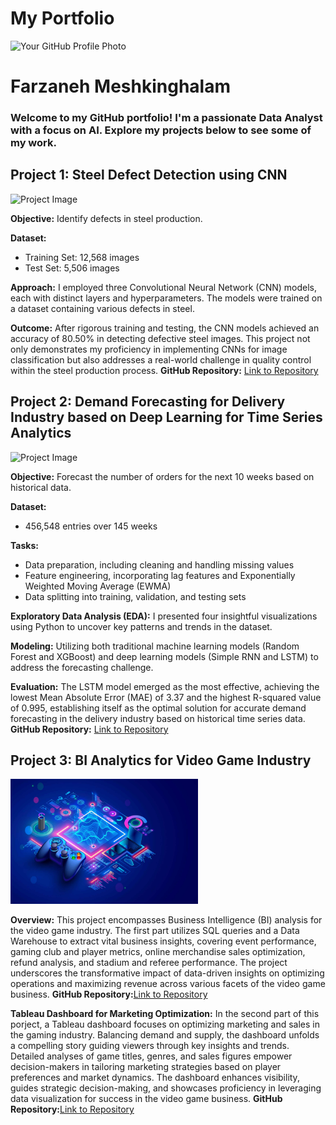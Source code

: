 # My Portfolio

<img src="https://avatars.githubusercontent.com/u/140073903?s=400&u=1a7246a6029322034f4a484357ee46ca4bb70812&v=4" alt="Your GitHub Profile Photo" width="100" height="100">

# Farzaneh Meshkinghalam
### Welcome to my GitHub portfolio! I'm a passionate Data Analyst with a focus on AI. Explore my projects below to see some of my work.

## Project 1: Steel Defect Detection using CNN      

  <img src="https://github.com/FarzanehMeshkinghalam/Python_Projects/raw/7a8557d3755c020d0ce9a29dc5e0a4e4167649d0/robot-0_nouvelle.jpg" alt="Project Image" width="300" height="200">

**Objective:** Identify defects in steel production. 

**Dataset:**
- Training Set: 12,568 images
- Test Set: 5,506 images

**Approach:**
I employed three Convolutional Neural Network (CNN) models, each with distinct layers and hyperparameters. The models were trained on a dataset containing various defects in steel.

**Outcome:**
After rigorous training and testing, the CNN models achieved an accuracy of 80.50% in detecting defective steel images. This project not only demonstrates my proficiency in implementing CNNs for image classification but also addresses a real-world challenge in quality control within the steel production process.
**GitHub Repository:**
[Link to Repository](https://github.com/FarzanehMeshkinghalam/Python_Projects/blob/e43953fe52b8d1ccf3a8dd003b60ec1417f544dc/Steel_Defect_Detection.ipynb)


## Project 2: Demand Forecasting for Delivery Industry based on Deep Learning for Time Series Analytics

 <img src="https://github.com/FarzanehMeshkinghalam/Python_Projects/blob/e43220df6ff88f4cde8418241e4d7d877a01020d/demand-forecasting.jpg" alt="Project Image" width="300" height="200">

**Objective:** Forecast the number of orders for the next 10 weeks based on historical data.

**Dataset:**
- 456,548 entries over 145 weeks

**Tasks:**
- Data preparation, including cleaning and handling missing values
- Feature engineering, incorporating lag features and Exponentially Weighted Moving Average (EWMA)
- Data splitting into training, validation, and testing sets

**Exploratory Data Analysis (EDA):**
I presented four insightful visualizations using Python to uncover key patterns and trends in the dataset.

**Modeling:**
Utilizing both traditional machine learning models (Random Forest and XGBoost) and deep learning models (Simple RNN and LSTM) to address the forecasting challenge.

**Evaluation:**
The LSTM model emerged as the most effective, achieving the lowest Mean Absolute Error (MAE) of 3.37 and the highest R-squared value of 0.995, establishing itself as the optimal solution for accurate demand forecasting in the delivery industry based on historical time series data.
**GitHub Repository:**
[Link to Repository](https://github.com/FarzanehMeshkinghalam/Python_Projects/blob/e43220df6ff88f4cde8418241e4d7d877a01020d/Demand_forecasting.ipynb)

## Project 3: BI Analytics for Video Game Industry

 <img src="https://github.com/FarzanehMeshkinghalam/SQL-codes/blob/67326d30c405dadf1c44e45d47a13a698d068dad/BI.jpeg" alt="Project Image" width="300" height="200">

 **Overview:** This project encompasses Business Intelligence (BI) analysis for the video game industry. The first part utilizes SQL queries and a Data Warehouse to extract vital business insights, covering event performance, gaming club and player metrics, online merchandise sales optimization, refund analysis, and stadium and referee performance. The project underscores the transformative impact of data-driven insights on optimizing operations and maximizing revenue across various facets of the video game business.
 **GitHub Repository:**[Link to Repository](https://github.com/FarzanehMeshkinghalam/SQL-codes/blob/67326d30c405dadf1c44e45d47a13a698d068dad/Video%20Games.sql)

 **Tableau Dashboard for Marketing Optimization:** In the second part of this porject, a Tableau dashboard focuses on optimizing marketing and sales in the gaming industry. Balancing demand and supply, the dashboard unfolds a compelling story guiding viewers through key insights and trends. Detailed analyses of game titles, genres, and sales figures empower decision-makers in tailoring marketing strategies based on player preferences and market dynamics. The dashboard enhances visibility, guides strategic decision-making, and showcases proficiency in leveraging data visualization for success in the video game business.
**GitHub Repository:**[Link to Repository](https://github.com/FarzanehMeshkinghalam/Tableaue-Dashboards/blob/8a9a078acd9b892d1636750f7951f376c7645ed3/Optimizing%20Marketing%20and%20Sales.twb)


